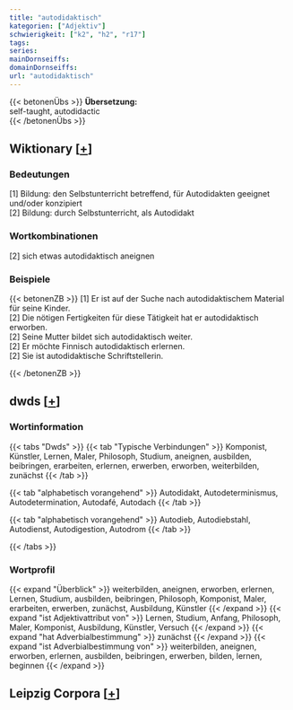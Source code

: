 ```yaml
---
title: "autodidaktisch"
kategorien: ["Adjektiv"]
schwierigkeit: ["k2", "h2", "r17"]
tags:
series:
mainDornseiffs:
domainDornseiffs:
url: "autodidaktisch"
---
```


{{< betonenÜbs >}}
**Übersetzung:**  
self-taught, autodidactic  
{{< /betonenÜbs >}}

## Wiktionary [[+](https://de.wiktionary.org/wiki/autodidaktisch)]

### Bedeutungen
[1] Bildung: den Selbstunterricht betreffend, für Autodidakten geeignet und/oder konzipiert  
[2] Bildung: durch Selbstunterricht, als Autodidakt  

### Wortkombinationen
[2] sich etwas autodidaktisch aneignen  

### Beispiele
{{< betonenZB >}}
[1] Er ist auf der Suche nach autodidaktischem Material für seine Kinder.  
[2] Die nötigen Fertigkeiten für diese Tätigkeit hat er autodidaktisch erworben.  
[2] Seine Mutter bildet sich autodidaktisch weiter.  
[2] Er möchte Finnisch autodidaktisch erlernen.  
[2] Sie ist autodidaktische Schriftstellerin.  

{{< /betonenZB >}}


## dwds [[+](https://www.dwds.de/wb/autodidaktisch)]

### Wortinformation
{{< tabs "Dwds" >}}
{{< tab "Typische Verbindungen" >}}
Komponist, Künstler, Lernen, Maler, Philosoph, Studium, aneignen, ausbilden, beibringen, erarbeiten, erlernen, erwerben, erworben, weiterbilden, zunächst
{{< /tab >}}

{{< tab "alphabetisch vorangehend" >}}
Autodidakt, Autodeterminismus, Autodetermination, Autodafé, Autodach
{{< /tab >}}

{{< tab "alphabetisch vorangehend" >}}
Autodieb, Autodiebstahl, Autodienst, Autodigestion, Autodrom
{{< /tab >}}

{{< /tabs >}}

### Wortprofil
{{< expand "Überblick" >}} weiterbilden, aneignen, erworben, erlernen, Lernen, Studium, ausbilden, beibringen, Philosoph, Komponist, Maler, erarbeiten, erwerben, zunächst, Ausbildung, Künstler {{< /expand >}}
{{< expand "ist Adjektivattribut von" >}} Lernen, Studium, Anfang, Philosoph, Maler, Komponist, Ausbildung, Künstler, Versuch {{< /expand >}}
{{< expand "hat Adverbialbestimmung" >}} zunächst {{< /expand >}}
{{< expand "ist Adverbialbestimmung von" >}} weiterbilden, aneignen, erworben, erlernen, ausbilden, beibringen, erwerben, bilden, lernen, beginnen {{< /expand >}}

## Leipzig Corpora [[+](https://corpora.uni-leipzig.de/en/res?word=autodidaktisch&corpusId=deu_newscrawl-public_2018)]

